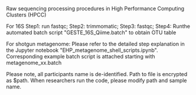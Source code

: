 Raw sequencing processing procedures in High Performance Computing Clusters (HPCC)

For 16S Step1: run fastqc; Step2: trimmomatic; Step3: fastqc; Step4: Runthe automated batch script "GESTE_16S_Qiime.batch" to obtain OTU table

For shotgun metagenome: Please refer to the detailed step explanation in the Jupyter notebook "EHP_metagenome_shell_scripts.ipynb". Corresponding example batch script is attached starting with metagenome_xx.batch

Please note, all participants name is de-identified. Path to file is encrypted as $path. When researchers run the code, please modify path and sample name. 

